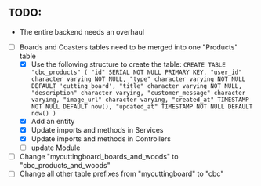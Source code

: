## TODO: 
* The entire backend needs an overhaul
* [ ] Boards and Coasters tables need to be merged into one "Products" table
  * [x] Use the following structure to create the table:
  `CREATE TABLE "cbc_products" (
      "id" SERIAL NOT NULL PRIMARY KEY,
      "user_id" character varying NOT NULL,
      "type" character varying NOT NULL DEFAULT 'cutting_board',
      "title" character varying NOT NULL,
      "description" character varying,
      "customer_message" character varying,
      "image_url" character varying,
      "created_at" TIMESTAMP NOT NULL DEFAULT now(),
      "updated_at" TIMESTAMP NOT NULL DEFAULT now()
    )`
  * [x] Add an entity
  * [x] Update imports and methods in Services
  * [x] Update imports and methods in Controllers
  * [ ] update Module

* [ ] Change "mycuttingboard_boards_and_woods" to "cbc_products_and_woods"
* [ ] Change all other table prefixes from "mycuttingboard" to "cbc"